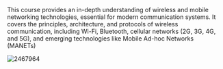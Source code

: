This course provides an in-depth understanding of wireless and mobile networking technologies, essential for modern communication systems. It covers the principles, architecture, and protocols of wireless communication, including Wi-Fi, Bluetooth, cellular networks (2G, 3G, 4G, and 5G), and emerging technologies like Mobile Ad-hoc Networks (MANETs)

![2467964](https://github.com/user-attachments/assets/3acfea6a-4efd-4612-8a91-4f1efc775c3e)

